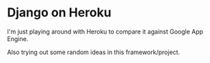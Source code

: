 # Django on Heroku #
I'm just playing around with Heroku to compare it against Google App Engine.

Also trying out some random ideas in this framework/project.
